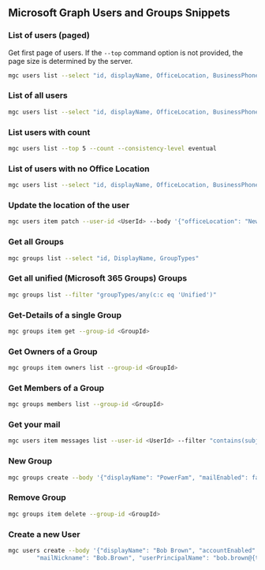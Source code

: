 ## Microsoft Graph Users and Groups Snippets

### List of users (paged)

Get first page of users. If the `--top` command option is not provided, the page size is determined by the server.

```sh
mgc users list --select "id, displayName, OfficeLocation, BusinessPhones"
```

### List of all users

```sh
mgc users list --select "id, displayName, OfficeLocation, BusinessPhones" --all
```

### List users with count

```sh
mgc users list --top 5 --count --consistency-level eventual
```

### List of users with no Office Location

```sh
mgc users list --select "id, displayName, OfficeLocation, BusinessPhones" --query "value[?!officeLocation]"
```

### Update the location of the user

```sh
mgc users item patch --user-id <UserId> --body '{"officeLocation": "NewLocation"}'
```

### Get all Groups

```sh
mgc groups list --select "id, DisplayName, GroupTypes"
```

### Get all unified (Microsoft 365 Groups) Groups

```sh
mgc groups list --filter "groupTypes/any(c:c eq 'Unified')"
```

### Get-Details of a single Group

```sh
mgc groups item get --group-id <GroupId>
```

### Get Owners of a Group

```sh
mgc groups item owners list --group-id <GroupId>
```

### Get Members of a Group

```sh
mgc groups members list --group-id <GroupId>
```

### Get your mail

```sh
mgc users item messages list --user-id <UserId> --filter "contains(subject,'Marketing')" --select "sentDateTime, subject"
```

### New Group

```sh
mgc groups create --body '{"displayName": "PowerFam", "mailEnabled": false, "mailNickName": "powerfam", "securityEnabled": true}'
```

### Remove Group

```sh
mgc groups item delete --group-id <GroupId>
```

### Create a new User

```sh
mgc users create --body '{"displayName": "Bob Brown", "accountEnabled": true, "passwordProfile": {"password": "password"},\
        "mailNickname": "Bob.Brown", "userPrincipalName": "bob.brown@{tenantdomain}"}'
```
